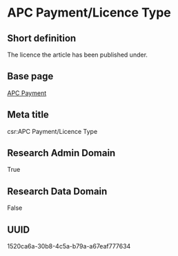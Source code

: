 # APC Payment/Licence Type
## Short definition
The licence the article has been published under.
## Base page
[APC Payment](../../Objects/APC%20Payment.md)
## Meta title
csr:APC Payment/Licence Type
## Research Admin Domain
True
## Research Data Domain
False
## UUID
1520ca6a-30b8-4c5a-b79a-a67eaf777634
